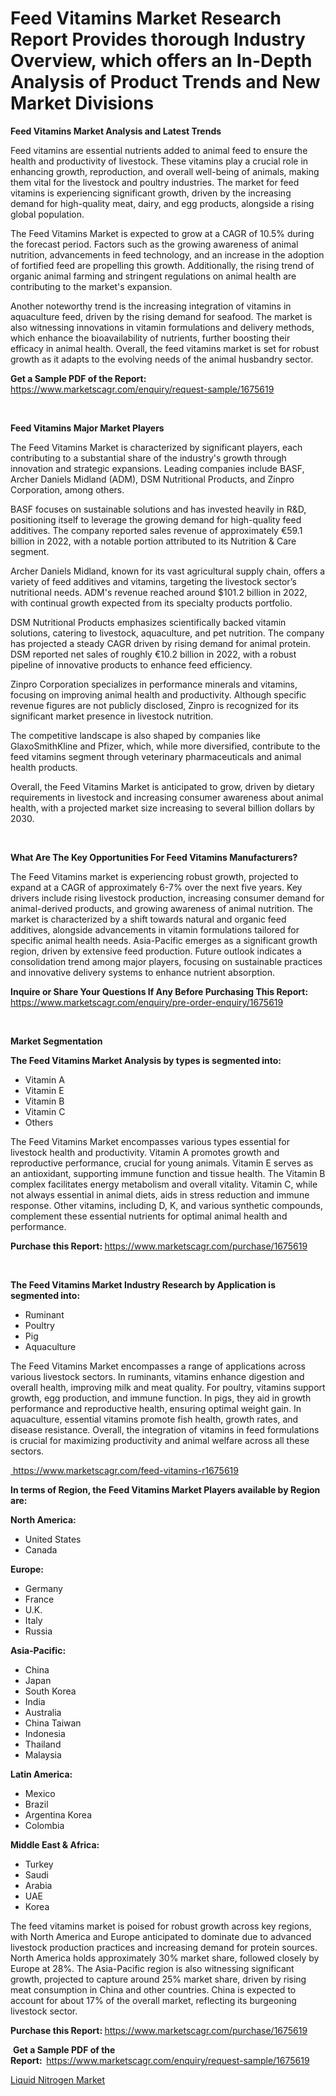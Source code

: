 <p><h1>Feed Vitamins Market Research Report Provides thorough Industry Overview, which offers an In-Depth Analysis of Product Trends and New Market Divisions</h1></p><p><strong>Feed Vitamins Market Analysis and Latest Trends</strong></p>
<p><p>Feed vitamins are essential nutrients added to animal feed to ensure the health and productivity of livestock. These vitamins play a crucial role in enhancing growth, reproduction, and overall well-being of animals, making them vital for the livestock and poultry industries. The market for feed vitamins is experiencing significant growth, driven by the increasing demand for high-quality meat, dairy, and egg products, alongside a rising global population. </p><p>The Feed Vitamins Market is expected to grow at a CAGR of 10.5% during the forecast period. Factors such as the growing awareness of animal nutrition, advancements in feed technology, and an increase in the adoption of fortified feed are propelling this growth. Additionally, the rising trend of organic animal farming and stringent regulations on animal health are contributing to the market's expansion. </p><p>Another noteworthy trend is the increasing integration of vitamins in aquaculture feed, driven by the rising demand for seafood. The market is also witnessing innovations in vitamin formulations and delivery methods, which enhance the bioavailability of nutrients, further boosting their efficacy in animal health. Overall, the feed vitamins market is set for robust growth as it adapts to the evolving needs of the animal husbandry sector.</p></p>
<p><strong>Get a Sample PDF of the Report:&nbsp;</strong> <a href="https://www.marketscagr.com/enquiry/request-sample/1675619?utm_campaign=2031&utm_medium=2&utm_source=Github&utm_content=ia&utm_term=30032025&utm_id=feed-vitamins">https://www.marketscagr.com/enquiry/request-sample/1675619</a></p>
<p>&nbsp;</p>
<p><strong>Feed Vitamins Major Market Players</strong></p>
<p><p>The Feed Vitamins Market is characterized by significant players, each contributing to a substantial share of the industry's growth through innovation and strategic expansions. Leading companies include BASF, Archer Daniels Midland (ADM), DSM Nutritional Products, and Zinpro Corporation, among others.</p><p>BASF focuses on sustainable solutions and has invested heavily in R&D, positioning itself to leverage the growing demand for high-quality feed additives. The company reported sales revenue of approximately €59.1 billion in 2022, with a notable portion attributed to its Nutrition & Care segment.</p><p>Archer Daniels Midland, known for its vast agricultural supply chain, offers a variety of feed additives and vitamins, targeting the livestock sector’s nutritional needs. ADM's revenue reached around $101.2 billion in 2022, with continual growth expected from its specialty products portfolio.</p><p>DSM Nutritional Products emphasizes scientifically backed vitamin solutions, catering to livestock, aquaculture, and pet nutrition. The company has projected a steady CAGR driven by rising demand for animal protein. DSM reported net sales of roughly €10.2 billion in 2022, with a robust pipeline of innovative products to enhance feed efficiency.</p><p>Zinpro Corporation specializes in performance minerals and vitamins, focusing on improving animal health and productivity. Although specific revenue figures are not publicly disclosed, Zinpro is recognized for its significant market presence in livestock nutrition.</p><p>The competitive landscape is also shaped by companies like GlaxoSmithKline and Pfizer, which, while more diversified, contribute to the feed vitamins segment through veterinary pharmaceuticals and animal health products.</p><p>Overall, the Feed Vitamins Market is anticipated to grow, driven by dietary requirements in livestock and increasing consumer awareness about animal health, with a projected market size increasing to several billion dollars by 2030.</p></p>
<p>&nbsp;</p>
<p><strong>What Are The Key Opportunities For Feed Vitamins Manufacturers?</strong></p>
<p><p>The Feed Vitamins market is experiencing robust growth, projected to expand at a CAGR of approximately 6-7% over the next five years. Key drivers include rising livestock production, increasing consumer demand for animal-derived products, and growing awareness of animal nutrition. The market is characterized by a shift towards natural and organic feed additives, alongside advancements in vitamin formulations tailored for specific animal health needs. Asia-Pacific emerges as a significant growth region, driven by extensive feed production. Future outlook indicates a consolidation trend among major players, focusing on sustainable practices and innovative delivery systems to enhance nutrient absorption.</p></p>
<p><strong>Inquire or Share Your Questions If Any Before Purchasing This Report:</strong> <a href="https://www.marketscagr.com/enquiry/pre-order-enquiry/1675619?utm_campaign=2031&utm_medium=2&utm_source=Github&utm_content=ia&utm_term=30032025&utm_id=feed-vitamins">https://www.marketscagr.com/enquiry/pre-order-enquiry/1675619</a></p>
<p>&nbsp;</p>
<p><strong>Market Segmentation</strong></p>
<p><strong>The Feed Vitamins Market Analysis by types is segmented into:</strong></p>
<p><ul><li>Vitamin A</li><li>Vitamin E</li><li>Vitamin B</li><li>Vitamin C</li><li>Others</li></ul></p>
<p><p>The Feed Vitamins Market encompasses various types essential for livestock health and productivity. Vitamin A promotes growth and reproductive performance, crucial for young animals. Vitamin E serves as an antioxidant, supporting immune function and tissue health. The Vitamin B complex facilitates energy metabolism and overall vitality. Vitamin C, while not always essential in animal diets, aids in stress reduction and immune response. Other vitamins, including D, K, and various synthetic compounds, complement these essential nutrients for optimal animal health and performance.</p></p>
<p><strong>Purchase this Report:&nbsp;</strong><a href="https://www.marketscagr.com/purchase/1675619?utm_campaign=2031&utm_medium=2&utm_source=Github&utm_content=ia&utm_term=30032025&utm_id=feed-vitamins">https://www.marketscagr.com/purchase/1675619</a></p>
<p>&nbsp;</p>
<p><strong>The Feed Vitamins Market Industry Research by Application is segmented into:</strong></p>
<p><ul><li>Ruminant</li><li>Poultry</li><li>Pig</li><li>Aquaculture</li></ul></p>
<p><p>The Feed Vitamins Market encompasses a range of applications across various livestock sectors. In ruminants, vitamins enhance digestion and overall health, improving milk and meat quality. For poultry, vitamins support growth, egg production, and immune function. In pigs, they aid in growth performance and reproductive health, ensuring optimal weight gain. In aquaculture, essential vitamins promote fish health, growth rates, and disease resistance. Overall, the integration of vitamins in feed formulations is crucial for maximizing productivity and animal welfare across all these sectors.</p></p>
<p><a href="https://www.marketscagr.com/feed-vitamins-r1675619?utm_campaign=2031&utm_medium=2&utm_source=Github&utm_content=ia&utm_term=30032025&utm_id=feed-vitamins">&nbsp;https://www.marketscagr.com/feed-vitamins-r1675619</a></p>
<p><strong>In terms of Region, the Feed Vitamins Market Players available by Region are:</strong></p>
<p>
    <p> <strong> North America: </strong>
        <ul>
            <li>United States</li>
            <li>Canada</li>
        </ul>
        </p> 
    <p> <strong> Europe: </strong>
        <ul>
            <li>Germany</li>
            <li>France</li>
            <li>U.K.</li>
            <li>Italy</li>
            <li>Russia</li>
        </ul>
        </p> 
    <p> <strong> Asia-Pacific: </strong>
        <ul>
            <li>China</li>
            <li>Japan</li>
            <li>South Korea</li>
            <li>India</li>
            <li>Australia</li>
            <li>China Taiwan</li>
            <li>Indonesia</li>
            <li>Thailand</li>
            <li>Malaysia</li>
        </ul>
        </p> 
    <p> <strong> Latin America: </strong>
        <ul>
            <li>Mexico</li>
            <li>Brazil</li>
            <li>Argentina Korea</li>
            <li>Colombia</li>
        </ul>
        </p> 
    <p> <strong> Middle East & Africa: </strong>
        <ul>
            <li>Turkey</li>
            <li>Saudi</li>
            <li>Arabia</li>
            <li>UAE</li>
            <li>Korea</li>
        </ul>
    </p>
    </p>
<p><p>The feed vitamins market is poised for robust growth across key regions, with North America and Europe anticipated to dominate due to advanced livestock production practices and increasing demand for protein sources. North America holds approximately 30% market share, followed closely by Europe at 28%. The Asia-Pacific region is also witnessing significant growth, projected to capture around 25% market share, driven by rising meat consumption in China and other countries. China is expected to account for about 17% of the overall market, reflecting its burgeoning livestock sector.</p></p>
<p><strong>Purchase this Report: </strong><a href="https://www.marketscagr.com/purchase/1675619?utm_campaign=2031&utm_medium=2&utm_source=Github&utm_content=ia&utm_term=30032025&utm_id=feed-vitamins">https://www.marketscagr.com/purchase/1675619</a></p>
<p>&nbsp;<strong>Get a Sample PDF of the Report:&nbsp;&nbsp;</strong><a href="https://www.marketscagr.com/enquiry/request-sample/1675619?utm_campaign=2031&utm_medium=2&utm_source=Github&utm_content=ia&utm_term=30032025&utm_id=feed-vitamins">https://www.marketscagr.com/enquiry/request-sample/1675619</a></p>
<p><strong></strong></p>
<p><p><a href="https://github.com/PeterParrish5/Market-Research-Report-List-7/blob/main/liquid-nitrogen-market.md?utm_campaign=2031&utm_medium=2&utm_source=Github&utm_content=ia&utm_term=30032025&utm_id=feed-vitamins">Liquid Nitrogen Market</a></p></p>